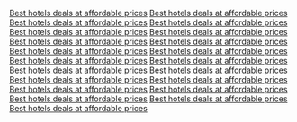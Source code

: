 <a href="https://images.google.com.ag/url?q=https://sunvilla.in">Best hotels deals at affordable prices</a>
<a href="https://images.google.com.cy/url?q=https://sunvilla.in/">Best hotels deals at affordable prices</a>
<a href="https://images.google.cd/url?q=https://sunvilla.in/">Best hotels deals at affordable prices</a>
<a href="https://maps.google.cd/url?q=https://sunvilla.in/">Best hotels deals at affordable prices</a>
<a href="https://images.google.fm/url?q=https://sunvilla.in">Best hotels deals at affordable prices</a>
<a href="https://maps.google.fm/url?q=https://sunvilla.in">Best hotels deals at affordable prices</a>
<a href="https://maps.google.com.jm/url?q=https://sunvilla.in/">Best hotels deals at affordable prices</a>
<a href="https://www.google.ac/url?q=https://sunvilla.in/">Best hotels deals at affordable prices</a>
<a href="https://maps.google.bi/url?q=https://sunvilla.in">Best hotels deals at affordable prices</a>
<a href="https://images.google.bi/url?q=https://sunvilla.in/">Best hotels deals at affordable prices</a>
<a href="https://maps.google.bi/url?q=https://sunvilla.in/">Best hotels deals at affordable prices</a>
<a href="https://images.google.bi/url?q=https://sunvilla.in/">Best hotels deals at affordable prices</a>
<a href="https://images.google.tt/url?q=https://sunvilla.in/">Best hotels deals at affordable prices</a>
<a href="https://images.google.tt/url?q=https://sunvilla.in/">Best hotels deals at affordable prices</a>
<a href="https://images.google.je/url?q=https://sunvilla.in/">Best hotels deals at affordable prices</a>
<a href="https://maps.google.je/url?q=https://sunvilla.in/">Best hotels deals at affordable prices</a>
<a href="https://maps.google.je/url?q=https://sunvilla.in">Best hotels deals at affordable prices</a>
<a href="https://images.google.fm/url?q=https://sunvilla.in/">Best hotels deals at affordable prices</a>
<a href="https://maps.google.com.ag/url?q=https://sunvilla.in/">Best hotels deals at affordable prices</a>
<a href="https://maps.google.com.ag/url?q=https://sunvilla.in">Best hotels deals at affordable prices</a>
<a href="https://images.google.com.ag/url?q=https://sunvilla.in">Best hotels deals at affordable prices</a>
